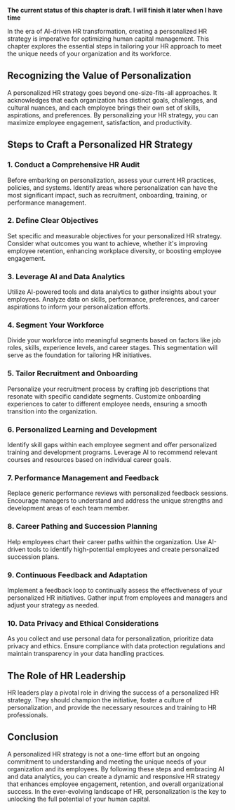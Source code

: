 **The current status of this chapter is draft. I will finish it later when I have time**

In the era of AI-driven HR transformation, creating a personalized HR strategy is imperative for optimizing human capital management. This chapter explores the essential steps in tailoring your HR approach to meet the unique needs of your organization and its workforce.

Recognizing the Value of Personalization
----------------------------------------

A personalized HR strategy goes beyond one-size-fits-all approaches. It acknowledges that each organization has distinct goals, challenges, and cultural nuances, and each employee brings their own set of skills, aspirations, and preferences. By personalizing your HR strategy, you can maximize employee engagement, satisfaction, and productivity.

**Steps to Craft a Personalized HR Strategy**
---------------------------------------------

### 1. **Conduct a Comprehensive HR Audit**

Before embarking on personalization, assess your current HR practices, policies, and systems. Identify areas where personalization can have the most significant impact, such as recruitment, onboarding, training, or performance management.

### 2. **Define Clear Objectives**

Set specific and measurable objectives for your personalized HR strategy. Consider what outcomes you want to achieve, whether it's improving employee retention, enhancing workplace diversity, or boosting employee engagement.

### 3. **Leverage AI and Data Analytics**

Utilize AI-powered tools and data analytics to gather insights about your employees. Analyze data on skills, performance, preferences, and career aspirations to inform your personalization efforts.

### 4. **Segment Your Workforce**

Divide your workforce into meaningful segments based on factors like job roles, skills, experience levels, and career stages. This segmentation will serve as the foundation for tailoring HR initiatives.

### 5. **Tailor Recruitment and Onboarding**

Personalize your recruitment process by crafting job descriptions that resonate with specific candidate segments. Customize onboarding experiences to cater to different employee needs, ensuring a smooth transition into the organization.

### 6. **Personalized Learning and Development**

Identify skill gaps within each employee segment and offer personalized training and development programs. Leverage AI to recommend relevant courses and resources based on individual career goals.

### 7. **Performance Management and Feedback**

Replace generic performance reviews with personalized feedback sessions. Encourage managers to understand and address the unique strengths and development areas of each team member.

### 8. **Career Pathing and Succession Planning**

Help employees chart their career paths within the organization. Use AI-driven tools to identify high-potential employees and create personalized succession plans.

### 9. **Continuous Feedback and Adaptation**

Implement a feedback loop to continually assess the effectiveness of your personalized HR initiatives. Gather input from employees and managers and adjust your strategy as needed.

### 10. **Data Privacy and Ethical Considerations**

As you collect and use personal data for personalization, prioritize data privacy and ethics. Ensure compliance with data protection regulations and maintain transparency in your data handling practices.

The Role of HR Leadership
-------------------------

HR leaders play a pivotal role in driving the success of a personalized HR strategy. They should champion the initiative, foster a culture of personalization, and provide the necessary resources and training to HR professionals.

Conclusion
----------

A personalized HR strategy is not a one-time effort but an ongoing commitment to understanding and meeting the unique needs of your organization and its employees. By following these steps and embracing AI and data analytics, you can create a dynamic and responsive HR strategy that enhances employee engagement, retention, and overall organizational success. In the ever-evolving landscape of HR, personalization is the key to unlocking the full potential of your human capital.
